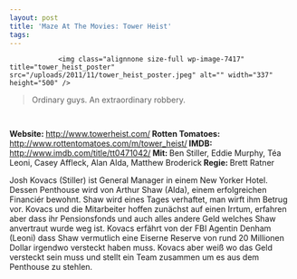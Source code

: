 ```yaml
---
layout: post
title: 'Maze At The Movies: Tower Heist'
tags:
---
```



                <img class="alignnone size-full wp-image-7417" title="tower_heist_poster" src="/uploads/2011/11/tower_heist_poster.jpeg" alt="" width="337" height="500" />
<blockquote>Ordinary guys. An extraordinary robbery.</blockquote>
<img class="alignnone size-full wp-image-5898" title="movie_review_4stars" src="/uploads/2010/02/movie_review_4stars.png" alt="" width="75" height="15" />
<p><strong></strong></p>
<p><strong>Website: </strong><a href="http://www.towerheist.com/"><a href="http://www.towerheist.com/">http://www.towerheist.com/</a></a><strong>
R</strong><strong>otten Tomatoes: </strong><a href="http://www.rottentomatoes.com/m/tower_heist/"><a href="http://www.rottentomatoes.com/m/tower_heist/">http://www.rottentomatoes.com/m/tower_heist/</a></a><strong>
</strong><strong>IMDB: </strong><a href="http://www.imdb.com/title/tt0471042/"><a href="http://www.imdb.com/title/tt0471042/">http://www.imdb.com/title/tt0471042/</a></a><strong>
</strong><strong>Mit: </strong>Ben Stiller, Eddie Murphy, Téa Leoni, Casey Affleck, Alan Alda, Matthew Broderick<strong>
</strong><strong>Regie: </strong>Brett Ratner</p>
<p>Josh Kovacs (Stiller) ist General Manager in einem New Yorker Hotel. Dessen Penthouse wird von Arthur Shaw (Alda), einem erfolgreichen Financiér bewohnt. Shaw wird eines Tages verhaftet, man wirft ihm Betrug vor. Kovacs und die Mitarbeiter hoffen zunächst auf einen Irrtum, erfahren aber dass ihr Pensionsfonds und auch alles andere Geld welches Shaw anvertraut wurde weg ist. Kovacs erfährt von der FBI Agentin Denham (Leoni) dass Shaw vermutlich eine Eiserne Reserve von rund 20 Millionen Dollar irgendwo versteckt haben muss. Kovacs aber weiß wo das Geld versteckt sein muss und stellt ein Team zusammen um es aus dem Penthouse zu stehlen.</p>
